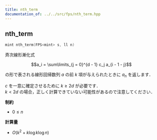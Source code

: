 ```yaml
---
title: nth_term
documentation_of: ../../src/fps/nth_term.hpp
---
```


## nth_term

```cpp
mint nth_term(FPS<mint> s, ll n)
```

斉次線形漸化式

$$a_i = \sum\limits_{j = 0}^{d - 1} c_j a_{i - 1 - j}$$

の形で表される線形回帰数列 $a$ の前 $k$ 項が与えられたときに $a_n$ を返します．

$c$ を一意に確定させるために $k \geq 2d$ が必要です．<br>
$k < 2d$ の場合，正しく計算できていない可能性があるので注意してください．

**制約**

- $0 \leq n$

**計算量**

- $O(k^2 + k \log k \log n)$
